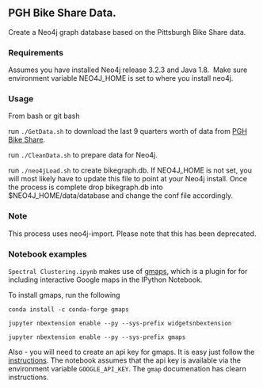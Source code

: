 ## PGH Bike Share Data.

Create a Neo4j graph database based on the Pittsburgh Bike Share data.  

### Requirements

Assumes you have installed Neo4j release 3.2.3 and Java 1.8.  Make sure environment variable NEO4J_HOME is set to where you install neo4j.

### Usage

From bash or git bash

run `./GetData.sh` to download the last 9 quarters worth of data from [PGH Bike Share](http://pghbikeshare.org).

run `./CleanData.sh` to prepare data for Neo4j.

run `./neo4jLoad.sh` to create bikegraph.db.  If NEO4J_HOME is not set, you will most likely have to update this file to point at your Neo4j install.
Once the process is complete drop bikegraph.db into $NEO4J_HOME/data/database and change the conf file accordingly.

### Note

This process uses neo4j-import.  Please note that this has been deprecated. 

### Notebook examples

`Spectral Clustering.ipynb` makes use of [gmaps](https://github.com/pbugnion/gmaps), which is a plugin for for including interactive Google maps in the IPython Notebook.

To install gmaps, run the following 

`conda install -c conda-forge gmaps`

`jupyter nbextension enable --py --sys-prefix widgetsnbextension`

`jupyter nbextension enable --py --sys-prefix gmaps`

Also - you will need to create an api key for gmaps. It is easy just follow the [instructions](https://console.developers.google.com/flows/enableapi?apiid=maps_backend,geocoding_backend,directions_backend,distance_matrix_backend,elevation_backend&keyType=CLIENT_SIDE&reusekey=true).
The notebook assumes that the api key is available via the environment variable `GOOGLE_API_KEY`.  The `gmap` documenation has clearn instructions. 

